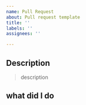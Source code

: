 ```yaml
---
name: Pull Request
about: Pull request template
title: ''
labels: ''
assignees: ''

---
```


## Description

> description

## what did I do
